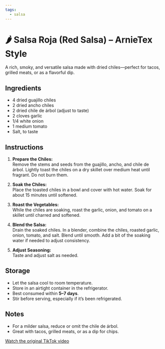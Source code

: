 ```yaml
---
tags:
  - salsa
---
```


# 🌶️ Salsa Roja (Red Salsa) – ArnieTex Style

A rich, smoky, and versatile salsa made with dried chiles—perfect for tacos, grilled meats, or as a flavorful dip.

## Ingredients

- 4 dried guajillo chiles
- 2 dried ancho chiles
- 2 dried chile de árbol (adjust to taste)
- 2 cloves garlic
- 1/4 white onion
- 1 medium tomato
- Salt, to taste

## Instructions

1. **Prepare the Chiles:**  
   Remove the stems and seeds from the guajillo, ancho, and chile de árbol. Lightly toast the chiles on a dry skillet over medium heat until fragrant. Do not burn them.

2. **Soak the Chiles:**  
   Place the toasted chiles in a bowl and cover with hot water. Soak for about 15 minutes until softened.

3. **Roast the Vegetables:**  
   While the chiles are soaking, roast the garlic, onion, and tomato on a skillet until charred and softened.

4. **Blend the Salsa:**  
   Drain the soaked chiles. In a blender, combine the chiles, roasted garlic, onion, tomato, and salt. Blend until smooth. Add a bit of the soaking water if needed to adjust consistency.

5. **Adjust Seasoning:**  
   Taste and adjust salt as needed.

## Storage

- Let the salsa cool to room temperature.
- Store in an airtight container in the refrigerator.
- Best consumed within **5–7 days**.
- Stir before serving, especially if it’s been refrigerated.

## Notes

- For a milder salsa, reduce or omit the chile de árbol.
- Great with tacos, grilled meats, or as a dip for chips.

[Watch the original TikTok video](https://www.tiktok.com/@arnietex/video/7405008294491737374?lang=en)
